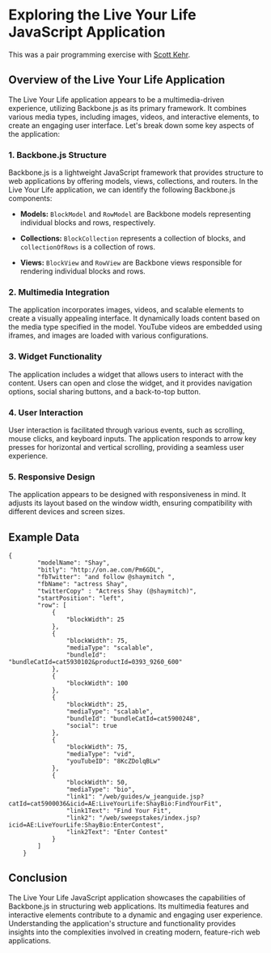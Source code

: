 # Exploring the Live Your Life JavaScript Application

This was a pair programming exercise with <a href="https://www.linkedin.com/in/scott-kehr-a166a659/" target="_blank">Scott Kehr</a>.

## Overview of the Live Your Life Application

The Live Your Life application appears to be a multimedia-driven experience, utilizing Backbone.js as its primary framework. It combines various media types, including images, videos, and interactive elements, to create an engaging user interface. Let's break down some key aspects of the application:

### 1. Backbone.js Structure

Backbone.js is a lightweight JavaScript framework that provides structure to web applications by offering models, views, collections, and routers. In the Live Your Life application, we can identify the following Backbone.js components:

- **Models:** `BlockModel` and `RowModel` are Backbone models representing individual blocks and rows, respectively.

- **Collections:** `BlockCollection` represents a collection of blocks, and `collectionOfRows` is a collection of rows.

- **Views:** `BlockView` and `RowView` are Backbone views responsible for rendering individual blocks and rows.

### 2. Multimedia Integration

The application incorporates images, videos, and scalable elements to create a visually appealing interface. It dynamically loads content based on the media type specified in the model. YouTube videos are embedded using iframes, and images are loaded with various configurations.

### 3. Widget Functionality

The application includes a widget that allows users to interact with the content. Users can open and close the widget, and it provides navigation options, social sharing buttons, and a back-to-top button.

### 4. User Interaction

User interaction is facilitated through various events, such as scrolling, mouse clicks, and keyboard inputs. The application responds to arrow key presses for horizontal and vertical scrolling, providing a seamless user experience.

### 5. Responsive Design

The application appears to be designed with responsiveness in mind. It adjusts its layout based on the window width, ensuring compatibility with different devices and screen sizes.

## Example Data

```
{
		"modelName": "Shay",
		"bitly": "http://on.ae.com/Pm6GDL",
		"fbTwitter": "and follow @shaymitch ",
		"fbName": "actress Shay",
		"twitterCopy" : "Actress Shay (@shaymitch)",
		"startPosition": "left",
		"row": [
			{
				"blockWidth": 25
			},
			{
				"blockWidth": 75,
				"mediaType": "scalable",
				"bundleId": "bundleCatId=cat5930102&productId=0393_9260_600"
			},
			{
				"blockWidth": 100
			},
			{
				"blockWidth": 25,
				"mediaType": "scalable",
				"bundleId": "bundleCatId=cat5900248",
				"social": true
			},
			{
				"blockWidth": 75,
				"mediaType": "vid",
				"youTubeID": "8KcZDolqBLw"
			},
			{
				"blockWidth": 50,
				"mediaType": "bio",
				"link1": "/web/guides/w_jeanguide.jsp?catId=cat5900036&icid=AE:LiveYourLife:ShayBio:FindYourFit",
				"link1Text": "Find Your Fit",
				"link2": "/web/sweepstakes/index.jsp?icid=AE:LiveYourLife:ShayBio:EnterContest",
				"link2Text": "Enter Contest"
			}
		]
	}
```

## Conclusion

The Live Your Life JavaScript application showcases the capabilities of Backbone.js in structuring web applications. Its multimedia features and interactive elements contribute to a dynamic and engaging user experience. Understanding the application's structure and functionality provides insights into the complexities involved in creating modern, feature-rich web applications.